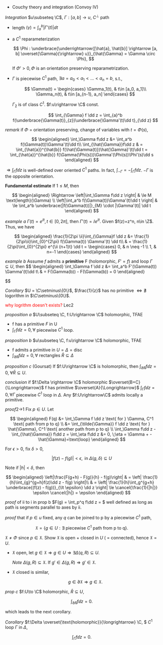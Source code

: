 * Couchy theory and integration (Convoy IV)

*Integration*
$u\subseteq \C$, $\Gamma:[a, b] \to u$, $C^\perp$ path

- length $(\gamma)= \int_a^b |\Gamma'(t)|dt$
- a $C^1$ reparameterization

    $$
    \Phi : \underbrace{\underrightarrow{[\hat{a}, \hat{b}] \rightarrow [a, b] \overset{\Gamma}{\rightarrow} u}}_{\hat{\Gamma} = \Gamma \circ \Phi},
    $$

    If $\Phi'>0, \Phi$ is an orientation preserving reparametrization.

- $\Gamma$ is piecewise $C^1$ path, $\exists a = a_0 \lt a_1 \lt \dots \lt a_n = b$, s.t.,

    $$
    \Gamma(t) = \begin{cases}
        \Gamma_1(t), & t\in [a_0, a_1]\\
        \Gamma_n(t), & t\in [a_{n-1}, a_n]
    \end{cases}
    $$

    $\Gamma_2$ is of class $C^1$. $f:u\rightarrow \C$ const. 
    
    $$
    \int_{\Gamma} f \dd z = \int_{a}^b f(\underbrace{\Gamma(t)}_{z})\underbrace{\Gamma'(t)\dd t}_{\dd z}
    $$

*remark*
if $\Phi$ = orientation preserving, change of variables with $t = \Phi(s)$,

$$
\begin{aligned}
    \int_\Gamma f\dd z &= \int_a^b f(\Gamma(t))\Gamma'(t)\dd t\\
    \int_{\hat{\Gamma}}f\dd z & = \int_{\hat{a}}^{\hat{b}} f(\hat{\Gamma(t)})\hat{\Gamma}'(t)\dd t = \int_{\hat{a}}^{\hat{b}} f(\Gamma(\Phi(s)))\Gamma'(\Phi(s))\Phi'(s)\dd s
\end{aligned}
$$

$\displaystyle\Rightarrow \int_\Gamma f \dd z$ is well-defined over oriented $C^1$ paths. In fact, $\int_{-\Gamma} = - \int_\Gamma f\dd z$. $-\Gamma$ is the opposite orientation.


**Fundamental estimate**
If $1\le M$, then

$$
\begin{aligned}
    \Rightarrow \left|\int_\Gamma f\dd z \right| & \le M \text{length}(\Gamma) \\
    \left|\int_a^b f(\Gamma(t))\Gamma'(t)\dd t \right| & \le \int_a^b \underbrace{|f(\Gamma(t))|}_{M} \cdot |\Gamma'(t)| \dd t
\end{aligned}
$$ 

*example a*
$\Gamma(t) = e^{\ii t}, t\in [0, 2\pi]$, then $\Gamma'(t) = \ii e^{\ii t}$. Given $f(z)=z^n, n\in \Z$. Thus, we have

$$
\begin{aligned}
    \frac{1}{2\pi \ii}\int_{\Gamma}f \dd z &= \frac{1}{2\pi\ii}\int_{0}^{2\pi} f(\Gamma(t)) \Gamma'(t) \dd t\\
    & = \frac{1}{2\pi}\int_{0}^{2\pi} e^{\ii (n+1)t} \dd t = \begin{cases} 0, & n \neq -1 \\ 1, & n=-1 \end{cases}
\end{aligned}
$$



*example b*
Assume $f$ admits a **primitive** F (holomorphic, $F'=f$) and loop $\Gamma\subseteq U$, then 
$$
\begin{aligned}
    \int_\Gamma f \dd z &= \int_a^b F'(\Gamma(t)) \Gamma'(t)\dd t\\
    & = F(\Gamma(b)) - F(\Gamma(b)) = 0
\end{aligned}

$$

*Corollary*
$U = \C\setminus\{0\}$, $\frac{1}{z}$ has no primitive $\Longleftrightarrow \nexists$ logorithm in $\C\setminus\{0\}$.

<span style='color:red'>why logrithm doesn't exists?</span> Lec2

*proposition a*
$U\subseteq \C, f:U\rightarrow \C$ holomorphic, TFAE
- f has a primitive $F$ in U
- $\displaystyle\int_\Gamma f\dd z = 0, \forall$ piecewise $C^1$ loop.


*proposition b*
$u\subseteq \C, f:u\rightarrow \C$ holomorphic, TFAE
- f admits a primitive in $U = \Delta = \text{disc}$
- $\displaystyle\int_{\partial R}f\dd z = 0, \forall \text{ rectangles } \bar{R}\subseteq \Delta$

*proposition c* (Goursat)
If $f:U\rightarrow \C$ is holomorphic, then $\int_{\partial R}f\dd z = 0, \; \forall \bar{R}\subseteq U.$

*conclusion*
if $f:\Delta \rightarrow \C$ holomorphic $\overset{B+C}{\Longrightarrow}$ f has primitive $\overset{A}{\Longrightarrow}$ $\int_\Gamma f\dd z = 0 , \forall \Gamma$ piecewise $C^1$ loop in $\Delta$. Any $f:U\rightarrow\C$ admits locally a primitive.


*proof*2->1
Fix $p\in U$. Let 

$$
\begin{aligned}
    F(q) &= \int_\Gamma f \dd z \text{ for } \Gamma, C^1 \text{ path from p to q} \\
&= \int_{\tilde{\Gamma}} f \dd z \text{ for } \hat{\Gamma}, C^1 \text{ another path from p to q} \\
\int_\Gamma f\dd z - \int_{\hat{\Gamma}} f\dd z = \int_\eta f\dd z &= 0, \;\eta = \Gamma + -\hat{\Gamma}=\text{loop}
\end{aligned}
$$ 


For $\epsilon>0$, fix $\delta>0$, 

$$
|f(z)-f(g)|<\epsilon, \text{ in } \Delta(g, \delta) \subseteq U
$$

Note if $|h|\lt \delta$, then 

$$
\begin{aligned}
    \left|\frac{F(g+h) - F(g)}{h} - f(g)\right| & = \left| \frac{1}{h}\int_{g}^{g+h}f(z)\dd z - f(g) \right|\\
    & = \left| \frac{1}{h}\int_g^{g+h} \underbrace{(f(z) - f(g))}_{\lt \epsilon} \dd z \right| \le \cancel{\frac{1}{|h|}} \epsilon \cancel{|h|} = \epsilon
\end{aligned}
$$


*proof* of ii to i in prop b
$F(g) = \int_p^q f\dd z = $ well defined as long as path is segments parallel to axes by ii.


*proof* that if $p\in u$ fixed, any $q$ can be joined to p by a piecewise $C^1$ path,

$$
\mathfrak{X} = \{g\in U:\exists\text{ piecewise } C^1 \text{ path from p to q}\}.
$$

$\mathfrak{X} \neq \Phi$ since $p\in \mathfrak{X}$. Show $\mathfrak{X}$ is open + closed in $U$ ( = connected), hence $\mathfrak{X}=U$.

- $\mathfrak{X}$ open, let $g\in \mathfrak{X}\Rightarrow g\in U \Rightarrow \exists \Delta(q, R)\subseteq U$.

    *Note*
    $\Delta(g, R)\subseteq \mathfrak{X}$. If $g'\in \Delta(g, R) \Rightarrow g'\in \mathfrak{X}$.

- $\mathfrak{X}$ closed is similar,

    $$
    g\in \partial \mathfrak{X} \Rightarrow g \in\mathfrak{X}.
    $$


*prop c*
$f:U\to \C$ holomorphic, $\bar{R}\subseteq U$, 

$$
\int_{\partial R}f\dd z=0.
$$

which leads to the next corollary.

*Corollary*
$f:\Delta \overset{\text{holomorphic}}{\longrightarrow} \C, $ $C^1$ loop $\Gamma$ in $\Delta$, 

$$
\int_\Gamma f\dd z=0.
$$